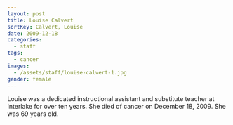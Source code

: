 ```yaml
---
layout: post
title: Louise Calvert
sortKey: Calvert, Louise
date: 2009-12-18
categories:
  - staff
tags:
  - cancer
images:
  - /assets/staff/louise-calvert-1.jpg
gender: female
---
```


Louise was a dedicated instructional assistant and substitute teacher at Interlake for over ten years. She died of cancer on December 18, 2009. She was 69 years old.
